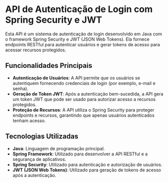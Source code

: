 # API de Autenticação de Login com Spring Security e JWT

Esta API é um sistema de autenticação de login desenvolvido em Java com o framework Spring Security e JWT (JSON Web Tokens). Ela fornece endpoints RESTful para autenticar usuários e gerar tokens de acesso para acessar recursos protegidos.

## Funcionalidades Principais

- **Autenticação de Usuários**: A API permite que os usuários se autentiquem fornecendo credenciais de login (por exemplo, e-mail e senha).
- **Geração de Token JWT**: Após a autenticação bem-sucedida, a API gera um token JWT que pode ser usado para autorizar acesso a recursos protegidos.
- **Proteção de Recursos**: A API utiliza o Spring Security para proteger endpoints e recursos, garantindo que apenas usuários autenticados tenham acesso.

## Tecnologias Utilizadas

- **Java**: Linguagem de programação principal.
- **Spring Framework**: Utilizado para desenvolver a API RESTful e a segurança de aplicativos.
- **Spring Security**: Utilizado para autenticação e autorização de usuários.
- **JWT (JSON Web Tokens)**: Utilizado para geração de tokens de acesso após a autenticação.
